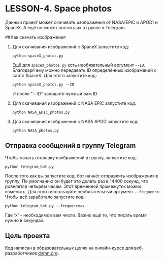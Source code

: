 # LESSON-4. Space photos

Данный проект может скачивать изображения от NASA(EPIC и APOD) и SpaceX. А ещё он может постить их в группе в Telegram.

##Как скачать изображения

1. Для  скачивания изображений с SpaceX запустите код:
    ```
    python spaceX_photos.py
    ```
    Ещё для `spaceX_photos.py` есть необязательный аргумент `--ID`. Благодаря ему можно передавать ID определённых изображений с сайта SpaceX. Для этого запустите код:
    ```
    python spaceX_photos.py --ID 
    ```
    И после "--ID" запишите нужный вам ID.

2. Для  скачивания изображений с  NASA EPIC запустите код:
    ```
    python NASA_EPIC_photos.py
    ```

3. Для скачивания изображений с NASA APOD запустите код:
    ```
    python NASA_photos.py 
    ```
## Отправка сообщений в группу Telegram

Чтобы начать отправку изображений в группу, запустите код:
```
python telegram_bot.py
```
После того как вы запустите код, бот начнёт отправлять изображения в группу. По умолчанию он будет это делать раз в 14400 секунд, что ровняется четырём часам. Этот временной промежуток можно изменить. Для этого используйте необязательный аргумент `--frequence`. Чтобы всё заработало запустите код:
```
python telegram_bot.py --frequence=x
```
Где 'x' - необходимое вам число. Важно ещё то, что писать время нужно в секундах.

## Цель проекта 

Код написан в образовательных целях на онлайн-курсе для веб-разработчиков [dvmn.org](https://dvmn.org/).